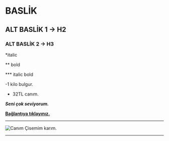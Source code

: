 # BASLİK
## ALT BASLİK 1 -> H2
### ALT BASLİK 2 -> H3

*italic 

** bold

*** italic bold

-1 kilo bulgur.
- 32TL canım.

***Seni çok seviyorum.***

[**Bağlantıya tıklayınız.**](https://google.com)
***
![Canım Çisemim karım.](https://icdn.turkiyegazetesi.com.tr/images/23-05/02/bulgur.jpg)
***